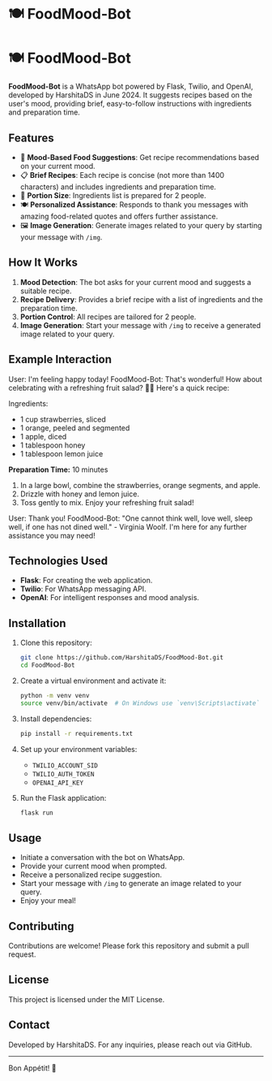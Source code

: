 # 🍽️ FoodMood-Bot
# 🍽️ FoodMood-Bot

**FoodMood-Bot** is a WhatsApp bot powered by Flask, Twilio, and OpenAI, developed by HarshitaDS in June 2024. It suggests recipes based on the user's mood, providing brief, easy-to-follow instructions with ingredients and preparation time.

## Features

- 🌟 **Mood-Based Food Suggestions**: Get recipe recommendations based on your current mood.
- 📋 **Brief Recipes**: Each recipe is concise (not more than 1400 characters) and includes ingredients and preparation time.
- 👫 **Portion Size**: Ingredients list is prepared for 2 people.
- 🍽️ **Personalized Assistance**: Responds to thank you messages with amazing food-related quotes and offers further assistance.
- 🖼️ **Image Generation**: Generate images related to your query by starting your message with `/img`.

## How It Works

1. **Mood Detection**: The bot asks for your current mood and suggests a suitable recipe.
2. **Recipe Delivery**: Provides a brief recipe with a list of ingredients and the preparation time.
3. **Portion Control**: All recipes are tailored for 2 people.
4. **Image Generation**: Start your message with `/img` to receive a generated image related to your query.

## Example Interaction


User: I'm feeling happy today!
FoodMood-Bot: That's wonderful! How about celebrating with a refreshing fruit salad? 🍓🍊 Here's a quick recipe:

Ingredients:

- 1 cup strawberries, sliced
- 1 orange, peeled and segmented
- 1 apple, diced
- 1 tablespoon honey
- 1 tablespoon lemon juice

**Preparation Time:** 10 minutes

1. In a large bowl, combine the strawberries, orange segments, and apple.
2. Drizzle with honey and lemon juice.
3. Toss gently to mix. Enjoy your refreshing fruit salad!

User: Thank you!
FoodMood-Bot: "One cannot think well, love well, sleep well, if one has not dined well." - Virginia Woolf. I'm here for any further assistance you may need!


## Technologies Used

- **Flask**: For creating the web application.
- **Twilio**: For WhatsApp messaging API.
- **OpenAI**: For intelligent responses and mood analysis.

## Installation

1. Clone this repository:
    ```bash
    git clone https://github.com/HarshitaDS/FoodMood-Bot.git
    cd FoodMood-Bot
    ```
2. Create a virtual environment and activate it:
    ```bash
    python -m venv venv
    source venv/bin/activate  # On Windows use `venv\Scripts\activate`
    ```
3. Install dependencies:
    ```bash
    pip install -r requirements.txt
    ```
4. Set up your environment variables:
    - `TWILIO_ACCOUNT_SID`
    - `TWILIO_AUTH_TOKEN`
    - `OPENAI_API_KEY`

5. Run the Flask application:
    ```bash
    flask run
    ```

## Usage

- Initiate a conversation with the bot on WhatsApp.
- Provide your current mood when prompted.
- Receive a personalized recipe suggestion.
- Start your message with `/img` to generate an image related to your query.
- Enjoy your meal!

## Contributing

Contributions are welcome! Please fork this repository and submit a pull request.

## License

This project is licensed under the MIT License.

## Contact

Developed by HarshitaDS. For any inquiries, please reach out via GitHub.

---

Bon Appétit! 🍴

